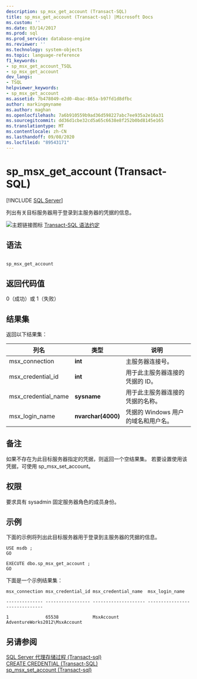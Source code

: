 ```yaml
---
description: sp_msx_get_account (Transact-SQL)
title: sp_msx_get_account (Transact-sql) |Microsoft Docs
ms.custom: ''
ms.date: 03/14/2017
ms.prod: sql
ms.prod_service: database-engine
ms.reviewer: ''
ms.technology: system-objects
ms.topic: language-reference
f1_keywords:
- sp_msx_get_account_TSQL
- sp_msx_get_account
dev_langs:
- TSQL
helpviewer_keywords:
- sp_msx_get_account
ms.assetid: 7b478049-e2d0-4bac-865a-b97fd1d8dfbc
author: markingmyname
ms.author: maghan
ms.openlocfilehash: 7a6b910559b9ad36d598227abc7ee935a2e16a31
ms.sourcegitcommit: dd36d1cbe32cd5a65c6638e8f252b0bd8145e165
ms.translationtype: MT
ms.contentlocale: zh-CN
ms.lasthandoff: 09/08/2020
ms.locfileid: "89543171"
---
```

# <a name="sp_msx_get_account-transact-sql"></a>sp_msx_get_account (Transact-SQL)
[!INCLUDE [SQL Server](../../includes/applies-to-version/sqlserver.md)]

  列出有关目标服务器用于登录到主服务器的凭据的信息。  
  
 ![主题链接图标](../../database-engine/configure-windows/media/topic-link.gif "“主题链接”图标") [Transact-SQL 语法约定](../../t-sql/language-elements/transact-sql-syntax-conventions-transact-sql.md)  
  
## <a name="syntax"></a>语法  
  
```  
  
sp_msx_get_account  
```  
  
## <a name="return-code-values"></a>返回代码值  
 0（成功）或 1（失败）  
  
## <a name="result-sets"></a>结果集  
 返回以下结果集：  
  
|列名|类型|说明|  
|-----------------|----------|-----------------|  
|msx_connection|**int**|主服务器连接号。|  
|msx_credential_id|**int**|用于此主服务器连接的凭据的 ID。|  
|msx_credential_name|**sysname**|用于此主服务器连接的凭据的名称。|  
|msx_login_name|**nvarchar(4000)**|凭据的 Windows 用户的域名和用户名。|  
  
## <a name="remarks"></a>备注  
 如果不存在为此目标服务器指定的凭据，则返回一个空结果集。 若要设置使用该凭据，可使用 sp_msx_set_account。  
  
## <a name="permissions"></a>权限  
 要求具有 sysadmin 固定服务器角色的成员身份。  
  
## <a name="examples"></a>示例  
 下面的示例将列出此目标服务器用于登录到主服务器的凭据的信息。  
  
```  
USE msdb ;  
GO  
  
EXECUTE dbo.sp_msx_get_account ;  
GO  
```  
  
 下面是一个示例结果集：  
  
 `msx_connection msx_credential_id msx_credential_name  msx_login_name`  
  
 `-------------- ----------------- -------------------- ------------------------------`  
  
 `1              65538             MsxAccount           AdventureWorks2012\MsxAccount`  
  
## <a name="see-also"></a>另请参阅  
 [SQL Server 代理存储过程 &#40;Transact-sql&#41;](../../relational-databases/system-stored-procedures/sql-server-agent-stored-procedures-transact-sql.md)   
 [CREATE CREDENTIAL &#40;Transact-SQL&#41;](../../t-sql/statements/create-credential-transact-sql.md)   
 [sp_msx_set_account &#40;Transact-sql&#41;](../../relational-databases/system-stored-procedures/sp-msx-set-account-transact-sql.md)  
  
  
